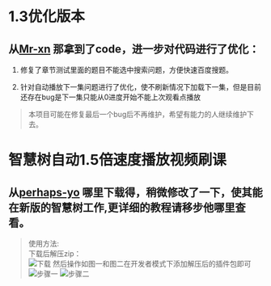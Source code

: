# 1.3优化版本
## 从[Mr-xn](https://github.com/Mr-xn/zhihuishu/) 那拿到了code，进一步对代码进行了优化：
1. 修复了章节测试里面的题目不能选中搜索问题，方便快速百度搜题。

2. 针对自动播放下一集问题进行了优化，使不刷新情况下加载下一集，但是目前还存在bug是下一集只能从0进度开始不能上次观看点播放

> 本项目可能在修复最后一个bug后不再维护，希望有能力的人继续维护下去。

# 智慧树自动1.5倍速度播放视频刷课  
## 从[perhaps-yo](https://github.com/perhaps-yo/zhihuishu) 哪里下载得，稍微修改了一下，使其能在新版的智慧树工作,更详细的教程请移步他哪里查看。  
> 使用方法:  
> 下载后解压zip：  
![下载](https://github.com/Mr-xn/zhihuishu/blob/master/images/download.png) 
> 然后操作如图一和图二在开发者模式下添加解压后的插件包即可    
![步骤一](https://github.com/Mr-xn/zhihuishu/blob/master/images/step1.png) 
![步骤二](https://github.com/Mr-xn/zhihuishu/blob/master/images/step2.png)
